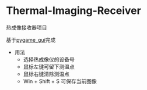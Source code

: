 # Thermal-Imaging-Receiver
热成像接收器项目

基于[pygame_gui](https://pygame-gui.readthedocs.io/en/latest/quick_start.html)完成

- 用法
  - 选择热成像仪的设备号
  - 鼠标左键可留下测温点
  - 鼠标右键清除测温点
  - Win + Shift + S 可保存当前图像
